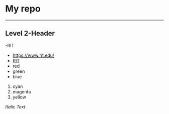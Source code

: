 # My repo 

---

## Level 2-Header
-RIT
- https://www.rit.edu/
- [RIT](https://www.rit.edu/)
- red
- green
- blue

1. cyan
2. magenta
3. yellow

*Italic Text*
